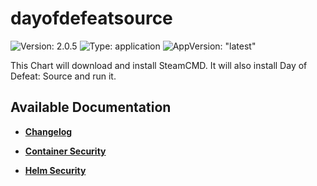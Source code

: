 # dayofdefeatsource

![Version: 2.0.5](https://img.shields.io/badge/Version-2.0.5-informational?style=flat-square) ![Type: application](https://img.shields.io/badge/Type-application-informational?style=flat-square) ![AppVersion: "latest"](https://img.shields.io/badge/AppVersion-"latest"-informational?style=flat-square)

This Chart will download and install SteamCMD. It will also install Day of Defeat: Source and run it.

## Available Documentation

- [**Changelog**](CHANGELOG)

- [**Container Security**](container-security)

- [**Helm Security**](helm-security)

